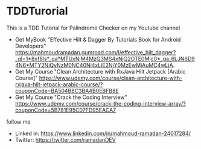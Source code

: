 # TDDTurorial
This is a TDD Tutorial for Palindrome Checker on my Youtube channel

- Get MyBook "Effective Hilt & Dagger By Tutorials Book for Android Developers"
https://mahmoudramadan.gumroad.com/l/effective_hilt_dagger?_gl=1*8xf8ls*_ga*MTUxNjM4MzQ3MS4xNjQ2OTE0Mjc0*_ga_6LJN6D94N6*MTY2NjQyNzM0NC40Ni4xLjE2NjY0MzEwMjAuMC4wLjA.
- Get My Course "Clean Architecture with RxJava Hilt Jetpack [Arabic Course]"
https://www.udemy.com/course/clean-architecture-with-rxjava-hilt-jetpack-arabic-course/?couponCode=BA504B8C3BA4B0EBFB8E
- Get My Course "Crack the Coding Interview"
https://www.udemy.com/course/crack-the-coding-interview-array/?couponCode=5B781E95C07FD95EACA7

follow me
- Linked in: https://www.linkedin.com/in/mahmoud-ramadan-24017284/
- Twitter: https://twitter.com/ramadanDEV
